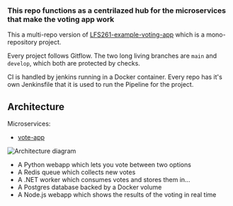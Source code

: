 ### This repo functions as a centrilazed hub for the microservices that make the voting app work
This a multi-repo version of [LFS261-example-voting-app](https://github.com/pipilacha/LFS261-example-voting-app) which is a mono-repository project.

Every project follows Gitflow. The two long living branches are `main` and `develop`, which both are protected by checks.

CI is handled by jenkins running in a Docker container. Every repo has it's own Jenkinsfile that it is used to run the Pipeline for the project.

Architecture
-----
Microservices:
- [vote-app](https://github.com/pipilacha/vote-app)

![Architecture diagram](https://github.com/pipilacha/LFS261-example-voting-app/blob/master/architecture.png)

* A Python webapp which lets you vote between two options
* A Redis queue which collects new votes
* A .NET worker which consumes votes and stores them in…
* A Postgres database backed by a Docker volume
* A Node.js webapp which shows the results of the voting in real time
